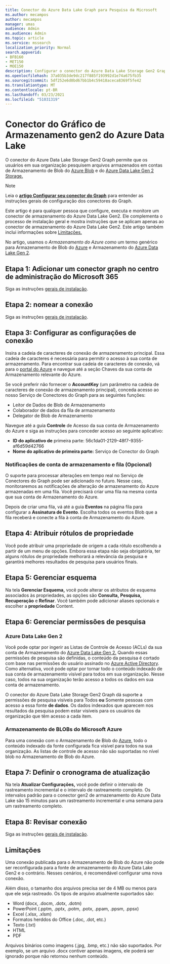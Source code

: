 ```yaml
---
title: Conector do Azure Data Lake Graph para Pesquisa da Microsoft
ms.author: mecampos
author: mecampos
manager: umas
audience: Admin
ms.audience: Admin
ms.topic: article
ms.service: mssearch
localization_priority: Normal
search.appverid:
- BFB160
- MET150
- MOE150
description: Configurar o conector do Azure Data Lake Storage Gen2 Graph para a Pesquisa da Microsoft
ms.openlocfilehash: 37a035b3de9dc217f885f193992d1e74a675fb35
ms.sourcegitcommit: 5df252e6d0bd67bb1b4c59418aceca8369f5fe42
ms.translationtype: MT
ms.contentlocale: pt-BR
ms.lasthandoff: 03/23/2021
ms.locfileid: "51031319"
---
```

<!---Previous ms.author: monaray --->

# <a name="azure-data-lake-storage-gen2-graph-connector"></a>Conector do Gráfico de Armazenamento gen2 do Azure Data Lake

O conector do Azure Data Lake Storage Gen2 Graph permite que os usuários em sua organização pesquisem arquivos armazenados em contas de Armazenamento de Blob do [Azure Blob](/azure/storage/blobs/storage-blobs-introduction) e do [Azure Data Lake Gen 2 Storage.](/azure/storage/blobs/data-lake-storage-introduction)

> [!NOTE]
> Leia o [**artigo Configurar seu conector do Graph**](configure-connector.md) para entender as instruções gerais de configuração dos conectores do Graph.

Este artigo é para qualquer pessoa que configure, executa e monitore um conector de armazenamento do Azure Data Lake Gen2. Ele complementa o processo de instalação geral e mostra instruções que se aplicam apenas ao conector de armazenamento do Azure Data Lake Gen2. Este artigo também inclui informações sobre [Limitações.](#limitations)

No artigo, usamos o *Armazenamento do Azure como* um termo genérico para Armazenamento de Blob do [Azure](/azure/storage/blobs/storage-blobs-introduction) e Armazenamento do [Azure Data Lake Gen 2](/azure/storage/blobs/data-lake-storage-introduction).

## <a name="step-1-add-a-graph-connector-in-the-microsoft-365-admin-center"></a>Etapa 1: Adicionar um conector graph no centro de administração do Microsoft 365

Siga as instruções [gerais de instalação](./configure-connector.md).
<!---If the above phrase does not apply, delete it and insert specific details for your data source that are different from general setup instructions.-->

## <a name="step-2-name-the-connection"></a>Etapa 2: nomear a conexão

Siga as instruções [gerais de instalação](./configure-connector.md).
<!---If the above phrase does not apply, delete it and insert specific details for your data source that are different from general setup instructions.-->

## <a name="step-3-configure-the-connection-settings"></a>Etapa 3: Configurar as configurações de conexão

Insira a cadeia de caracteres de conexão de armazenamento principal. Essa cadeia de caracteres é necessária para permitir o acesso à sua conta de armazenamento. Para encontrar sua cadeia de caracteres de conexão,  vá para o [portal do Azure](https://ms.portal.azure.com/#home) e navegue até a seção Chaves da sua conta de Armazenamento relevante do Azure.

Se você preferir não fornecer o **AccountKey** (um parâmetro na cadeia de caracteres de conexão de armazenamento principal), conceda acesso ao nosso Serviço de Conectores do Graph para as seguintes funções:

* Leitor de Dados de Blob de Armazenamento
* Colaborador de dados da fila de armazenamento
* Delegator de Blob de Armazenamento

Navegue até a guia **Controle** de Acesso da sua conta de Armazenamento do Azure e siga as instruções para conceder acesso ao seguinte aplicativo:

* **ID do aplicativo de** primeira parte: 56c1da01-2129-48f7-9355-af6d59d42766
* **Nome do aplicativo de primeira parte:** Serviço de Conector do Graph

### <a name="storage-account-and-queue-notifications-optional"></a>Notificações de conta de armazenamento e fila (Opcional)

O suporte para processar alterações em tempo real no Serviço de Conectores do Graph pode ser adicionado no futuro. Nesse caso, monitoraremos as notificações de alteração de armazenamento do Azure armazenadas em uma fila. Você precisará criar uma fila na mesma conta que sua conta de Armazenamento do Azure.

Depois de criar uma fila, vá até a guia **Eventos** na página fila para configurar a **Assinatura de Evento**. Escolha todos os eventos Blob que a fila receberá e conecte a fila à conta de Armazenamento do Azure.

## <a name="step-4-assign-property-labels"></a>Etapa 4: Atribuir rótulos de propriedade

Você pode atribuir uma propriedade de origem a cada rótulo escolhendo a partir de um menu de opções. Embora essa etapa não seja obrigatória, ter alguns rótulos de propriedade melhorará a relevância da pesquisa e garantirá melhores resultados de pesquisa para usuários finais.

## <a name="step-5-manage-schema"></a>Etapa 5: Gerenciar esquema

Na tela **Gerenciar Esquema,** você pode alterar os atributos de esquema associados às propriedades, as opções são **Consulta,** **Pesquisa,** **Recuperação** e **Refinar**. Você também pode adicionar aliases opcionais e escolher a **propriedade** Content.

## <a name="step-6-manage-search-permissions"></a>Etapa 6: Gerenciar permissões de pesquisa

### <a name="azure-data-lake-gen-2"></a>Azure Data Lake Gen 2

Você pode optar por ingerir as Listas de Controle de Acesso (ACLs) da sua conta de Armazenamento do [Azure Data Lake Gen 2.](/azure/storage/blobs/data-lake-storage-introduction) Quando essas permissões de pesquisa são definidas, o conteúdo da pesquisa é cortado com base nas permissões do usuário assinado no [Azure Active Directory](/azure/active-directory/). Como alternativa, você pode optar por tornar todo o conteúdo indexado de sua conta de armazenamento visível para todos em sua organização. Nesse caso, todos na sua organização terão acesso a todos os dados em sua conta de armazenamento.

O conector do Azure Data Lake Storage Gen2 Graph dá suporte a permissões de pesquisa visíveis para Todos **ou** Somente pessoas com acesso a essa fonte **de dados**. Os dados indexados que aparecem nos resultados da pesquisa podem estar visíveis para os usuários da organização que têm acesso a cada item.

### <a name="azure-blob-storage"></a>Armazenamento de BLOBs do Microsoft Azure

Para uma conexão com o Armazenamento de Blob do [Azure](/azure/storage/blobs/storage-blobs-introduction), todo o conteúdo indexado da fonte configurada fica visível para todos na sua organização. As listas de controle de acesso não são suportadas no nível blob no Armazenamento de Blob do Azure.

## <a name="step-7-set-the-refresh-schedule"></a>Etapa 7: Definir o cronograma de atualização

Na tela **Atualizar Configurações,** você pode definir o intervalo de rastreamento incremental e o intervalo de rastreamento completo. Os intervalos padrão para o conector gen2 de armazenamento do Azure Data Lake são 15 minutos para um rastreamento incremental e uma semana para um rastreamento completo.

## <a name="step-8-review-connection"></a>Etapa 8: Revisar conexão

Siga as instruções [gerais de instalação](./configure-connector.md).
<!---If the above phrase does not apply, delete it and insert specific details for your data source that are different from general setup instructions.-->

<!---## Troubleshooting-->
<!---Insert troubleshooting recommendations for this data source-->

## <a name="limitations"></a>Limitações

Uma conexão publicada para o Armazenamento de Blob do Azure não pode ser reconfigurada para a fonte de armazenamento do Azure Data Lake Gen2 e o contrário. Nesses cenários, é recomendável configurar uma nova conexão.

Além disso, o tamanho dos arquivos precisa ser de 4 MB ou menos para que ele seja rastreado. Os tipos de arquivo atualmente suportados são:

* Word (docx, .docm, .dotx, .dotm)
* PowerPoint (.pptm, .pptx, .potm, .potx, .ppam, .ppsm, .ppsx)
* Excel (.xlsx, .xlsm)
* Formatos herddos do Office (.doc, .dot, etc.)
* Texto (.txt)
* HTML
* PDF

Arquivos binários como imagens (.jpg, .bmp, etc.) não são suportados. Por exemplo, se um arquivo .docx contiver apenas imagens, ele poderá ser ignorado porque não retornou nenhum conteúdo.